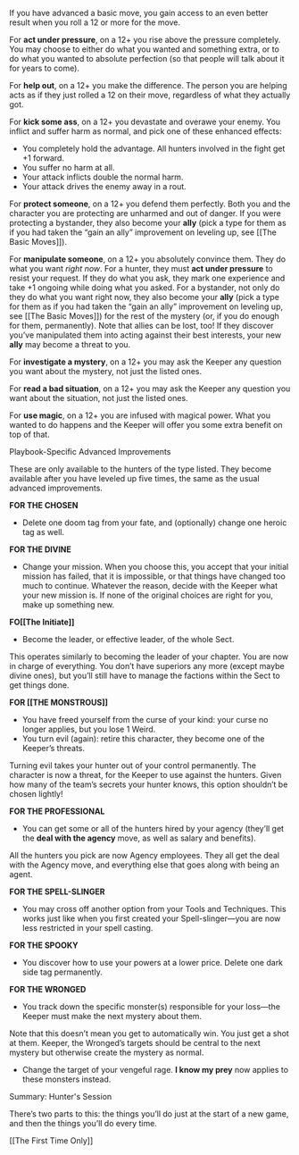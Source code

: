
If you have advanced a basic move, you gain access to an even better result when you roll a 12 or more for the move.

For **act under pressure**, on a 12+ you rise above the pressure completely. You may choose to either do what you wanted and something extra, or to do what you wanted to absolute perfection (so that people will talk about it for years to come).

For **help out**, on a 12+ you make the difference. The person you are helping acts as if they just rolled a 12 on their move, regardless of what they actually got.

For **kick some ass**, on a 12+ you devastate and overawe your enemy. You inflict and suffer harm as normal, and pick one of these enhanced effects:

- You completely hold the advantage. All hunters involved in the fight get +1 forward.
- You suffer no harm at all.
- Your attack inflicts double the normal harm.
- Your attack drives the enemy away in a rout.

For **protect someone**, on a 12+ you defend them perfectly. Both you and the character you are protecting are unharmed and out of danger. If you were protecting a bystander, they also become your **ally** (pick a type for them as if you had taken the “gain an ally” improvement on leveling up, see [[The Basic Moves]]).

For **manipulate someone**, on a 12+ you absolutely convince them. They do what you want *right now*. For a hunter, they must **act under pressure** to resist your request. If they do what you ask, they mark one experience and take +1 ongoing while doing what you asked. For a bystander, not only do they do what you want right now, they also become your **ally** (pick a type for them as if you had taken the “gain an ally” improvement on leveling up, see [[The Basic Moves]]) for the rest of the mystery (or, if you do enough for them, permanently). Note that allies can be lost, too! If they discover you’ve manipulated them into acting against their best interests, your new **ally** may become a threat to you.

For **investigate a mystery**, on a 12+ you may ask the Keeper any question you want about the mystery, not just the listed ones.

For **read a bad situation**, on a 12+ you may ask the Keeper any question you want about the situation, not just the listed ones.

For **use magic**, on a 12+ you are infused with magical power. What you wanted to do happens and the Keeper will offer you some extra benefit on top of that.

Playbook-Specific Advanced Improvements

These are only available to the hunters of the type listed. They become available after you have leveled up five times, the same as the usual advanced improvements.

**FOR THE CHOSEN**

- Delete one doom tag from your fate, and (optionally) change one heroic tag as well.

**FOR THE DIVINE**

- Change your mission. When you choose this, you accept that your initial mission has failed, that it is impossible, or that things have changed too much to continue. Whatever the reason, decide with the Keeper what your new mission is. If none of the original choices are right for you, make up something new.

**FO[[The Initiate]]**

- Become the leader, or effective leader, of the whole Sect. 

This operates similarly to becoming the leader of your chapter. You are now in charge of everything. You don’t have superiors any more (except maybe divine ones), but you’ll still have to manage the factions within the Sect to get things done.

**FOR [[THE MONSTROUS]]**

- You have freed yourself from the curse of your kind: your curse no longer applies, but you lose 1 Weird.
- You turn evil (again): retire this character, they become one of the Keeper’s threats. 

Turning evil takes your hunter out of your control permanently. The character is now a threat, for the Keeper to use against the hunters. Given how many of the team’s secrets your hunter knows, this option shouldn’t be chosen lightly!

**FOR THE PROFESSIONAL**

- You can get some or all of the hunters hired by your agency (they’ll get the **deal with the agency** move, as well as salary and benefits). 

All the hunters you pick are now Agency employees. They all get the deal with the Agency move, and everything else that goes along with being an agent.

**FOR THE SPELL-SLINGER**

- You may cross off another option from your Tools and Techniques. This works just like when you first created your Spell-slinger—you are now less restricted in your spell casting.

**FOR THE SPOOKY**

- You discover how to use your powers at a lower price. Delete one dark side tag permanently.

**FOR THE WRONGED**

- You track down the specific monster(s) responsible for your loss—the Keeper must make the next mystery about them. 

Note that this doesn’t mean you get to automatically win. You just get a shot at them. Keeper, the Wronged’s targets should be central to the next mystery but otherwise create the mystery as normal.

- Change the target of your vengeful rage. **I know my prey** now applies to these monsters instead.

Summary: Hunter's Session

There’s two parts to this: the things you’ll do just at the start of a new game, and then the things you’ll do every time.

[[The First Time Only]]
